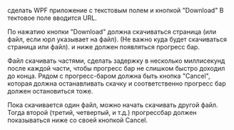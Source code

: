 ﻿сделать WPF приложение 
с текстовым полем и кнопкой "Download"
В тектовое поле вводится URL.

По нажатию кнопки "Download" должна скачиваться страница (или файл, если юрл указывает на файл).
(Не важно куда будет скачиваться страница или файл).
и ниже должен появляться прогресс бар.

Файл скачивать частями, сделать задержку в несколько миллисекунд после каждой части, чтобы прогресс бар не  слишком быстро доходил до конца.
Рядом с прогресс-баром должна быть кнопка "Cancel",
которая должна останавливать скачку и соответственно прогресс бар должен остановиться тоже.


Пока скачивается один файл, можно начать скачивать другой файл. Тогда второй (третий, четвертый, и т.д.) прогрессбар должен показываться ниже со своей кнопкой Cancel.